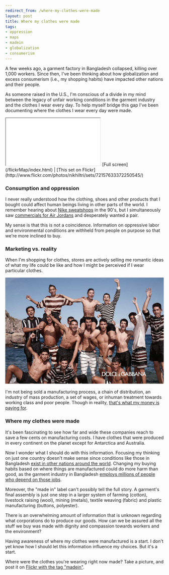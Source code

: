 ```yaml
---
redirect_from: /where-my-clothes-were-made
layout: post
title: Where my clothes were made
tags:
- oppression
- maps
- madein
- globalization
- consumerism
---
```

A few weeks ago, a garment factory in Bangladesh collapsed, killing over 1,000 workers. Since then, I've been thinking about how globalization and excess consumerism (i.e., my shopping habits) have impacted other nations and their people.

As someone raised in the U.S., I'm conscious of a divide in my mind between the legacy of unfair working conditions in the garment industry and the clothes I wear every day. To help myself bridge this gap I've been documenting where the clothes I wear every day were made.

<iframe id="iframe-map" src="/flickrMap/index.html"></iframe>
[Full screen](/flickrMap/index.html) | [This set on Flickr](http://www.flickr.com/photos/nikhiltri/sets/72157633372250545/)

### Consumption and oppression
I never really understood how the clothing, shoes and other products that I bought could affect human beings living in other parts of the world. I remember hearing about [Nike sweatshops](http://en.wikipedia.org/wiki/Nike_sweatshops) in the 90's, but I simultaneously saw [commercials for Air Jordans](http://www.youtube.com/watch?v=S7FBTt3wzdI) and desperately wanted a pair.

My sense is that this is not a coincidence. Information on oppressive labor and environmental conditions are withheld from people on purpose so that we're more inclined to buy. 

### Marketing vs. reality
When I'm shopping for clothes, stores are actively selling me romantic ideas of what my life could be like and how I might be perceived if I wear particular clothes.

![](/images/posts/dolce-gabbana-adv-campaign-ss-2013-men-03-1024x683.jpg)

I'm not being sold a manufacturing process, a chain of distribution, an industry of mass production, a set of wages, or inhuman treatment towards working class and poor people. Though in reality, [that's what my money is paying for](http://www.nytimes.com/2013/04/30/opinion/bangladesh-needs-strong-unions-not-outside-pressure.html). 

### Where my clothes were made
It's been fascinating to see how far and wide these companies reach to save a few cents on manufacturing costs. I have clothes that were produced in every continent on the planet except for Antarctica and Australia.
 
Now I wonder what I should do with this information. Focusing my thinking on just one country doesn't make sense since conditions like those in Bangladesh [exist in other nations around the world](http://www.nytimes.com/2013/04/30/opinion/bangladeshs-are-only-the-latest-in-textile-factory-disasters.html). Changing my buying habits based on where things are manufactured could do more harm than good, as the garment industry in Bangladesh [employs millions of people who depend on those jobs](http://www.npr.org/blogs/thetwo-way/2013/05/03/180801797/bangladesh-fears-exodus-of-western-retailers).

Moreover, the "made in" label can't possibly tell the full story. A garment's final assembly is just one step in a larger system of farming (cotton), livestock raising (wool), mining (metals), textile weaving (fabric) and plastic manufacturing (buttons, polyester). 

There is an overwhelming amount of information that is unknown regarding what corporations do to produce our goods. How can we be assured all the stuff we buy was made with dignity and compassion towards workers and the environment?

Having awareness of where my clothes were manufactured is a start. I don't yet know how I should let this information influence my choices. But it's a start.

Where were the clothes you're wearing right now made? Take a picture, and post it on [Flickr with the tag "madein"](http://www.flickr.com/photos/tags/madein).

